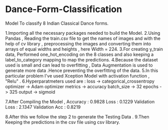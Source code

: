# Dance-Form-Classification
 Model To classify 8 Indian Classical Dance forms.


1.Importing all the necessary packages needed to build the Model.
2.Using Pandas , Reading the train.csv file to get the names of images and with the help of cv library , preprocessing the images and converting them into arrays of equal widths and heights , here Width = 224.
3.For creating y_train data,  Performed one_hot_encoding on the 8 classes and also keeping a label_to_category mapping to map the predictions.
4.Because the dataset used is small and can lead to overfitting , Data Augmentation is used to generate more data .Hence preventing the overfitting of the data.
5.In this particular problem I've used Xception Model with activation function , "Relu" .
6.Hyperparatmeters used are : loss        -> categorical_crossentropy
			      optimizer   -> Adam optimizer
			      metrics     -> accuracy
			      batch_size  -> 32
			      epochs      -> 325
			      output      -> sigmoid


7.After Compiling the Model , 
Accuracy        : 0.9828 
Loss            : 0.1229
Validation Loss : 2.1347
Validation Acc  : 0.8219


8.After this we follow the step 2 to generate the Testing Data . 
9.Then Keeping the predictions in the csv file using csv library.  